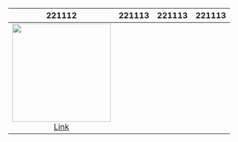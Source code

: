 |221112|221113|221113|221113|
|:--:|:--:|:--:|:--:|
|<img src="https://user-images.githubusercontent.com/84453688/201479486-ec038be1-45dd-4f92-91c5-073baa0a1a59.gif" width =200><br>[Link](https://github.com/JaeKimdev/TIL/tree/main/Swift/UIKitPractice/221112)| | |
